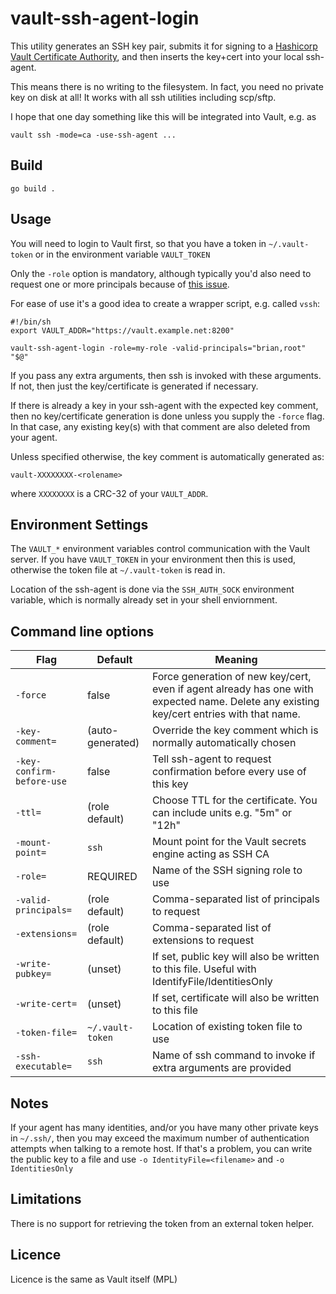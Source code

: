 vault-ssh-agent-login
=====================

This utility generates an SSH key pair, submits it for signing to a
[Hashicorp Vault Certificate Authority](https://brian-candler.medium.com/using-hashicorp-vault-as-an-ssh-certificate-authority-14d713673c9a),
and then inserts the key+cert into your local ssh-agent.

This means there is no writing to the filesystem.  In fact, you need no
private key on disk at all!  It works with all ssh utilities including
scp/sftp.

I hope that one day something like this will be integrated into Vault, e.g. as

```
vault ssh -mode=ca -use-ssh-agent ...
```

Build
-----
```
go build .
```

Usage
-----
You will need to login to Vault first, so that you have a token in
`~/.vault-token` or in the environment variable `VAULT_TOKEN`

Only the `-role` option is mandatory, although typically you'd also need to
request one or more principals because of
[this issue](https://github.com/hashicorp/vault/issues/10946).

For ease of use it's a good idea to create a wrapper script, e.g.
called `vssh`:

```
#!/bin/sh
export VAULT_ADDR="https://vault.example.net:8200"

vault-ssh-agent-login -role=my-role -valid-principals="brian,root" "$@"
```

If you pass any extra arguments, then ssh is invoked with these arguments.
If not, then just the key/certificate is generated if necessary.

If there is already a key in your ssh-agent with the expected key comment,
then no key/certificate generation is done unless you supply the `-force`
flag.  In that case, any existing key(s) with that comment are also deleted
from your agent.

Unless specified otherwise, the key comment is automatically generated as:

```
vault-XXXXXXXX-<rolename>
```

where `XXXXXXXX` is a CRC-32 of your `VAULT_ADDR`.

Environment Settings
--------------------
The `VAULT_*` environment variables control communication with the Vault
server.  If you have `VAULT_TOKEN` in your environment then this is used,
otherwise the token file at `~/.vault-token` is read in.

Location of the ssh-agent is done via the `SSH_AUTH_SOCK` environment
variable, which is normally already set in your shell enviornment.

Command line options
--------------------

| Flag                 | Default          | Meaning
|----------------------|------------------|---------
| `-force`             | false            | Force generation of new key/cert, even if agent already has one with expected name. Delete any existing key/cert entries with that name.
| `-key-comment=`      | (auto-generated) | Override the key comment which is normally automatically chosen
| `-key-confirm-before-use` | false       | Tell ssh-agent to request confirmation before every use of this key
| `-ttl=`              | (role default)   | Choose TTL for the certificate. You can include units e.g. "5m" or "12h"
| `-mount-point=`      | `ssh`            | Mount point for the Vault secrets engine acting as SSH CA
| `-role=`             | REQUIRED         | Name of the SSH signing role to use
| `-valid-principals=` | (role default)   | Comma-separated list of principals to request
| `-extensions=`       | (role default)   | Comma-separated list of extensions to request
| `-write-pubkey=`     | (unset)          | If set, public key will also be written to this file. Useful with IdentifyFile/IdentitiesOnly
| `-write-cert=`       | (unset)          | If set, certificate will also be written to this file
| `-token-file=`       | `~/.vault-token` | Location of existing token file to use
| `-ssh-executable=`   | `ssh`            | Name of ssh command to invoke if extra arguments are provided
<!--
| `-auth-method=`      | (unset)          | If set, perform a Vault login instead of looking for existing token
| `-auth-path=`        | (unset)          | For use with `-auth-method`, selects the auth mount path
-->

Notes
-----
If your agent has many identities, and/or you have many other private keys
in `~/.ssh/`, then you may exceed the maximum number of authentication
attempts when talking to a remote host.  If that's a problem, you can write
the public key to a file and use `-o IdentityFile=<filename>` and `-o IdentitiesOnly`

Limitations
-----------
There is no support for retrieving the token from an external token helper.

Licence
-------
Licence is the same as Vault itself (MPL)
